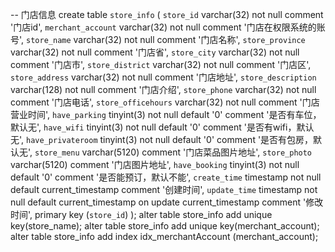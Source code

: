 -- 门店信息
create table `store_info` (
    `store_id` varchar(32) not null comment '门店id',
    `merchant_account` varchar(32) not null comment '门店在权限系统的账号',
    `store_name` varchar(32) not null comment '门店名称',
    `store_province` varchar(32) not null comment '门店省',
    `store_city` varchar(32) not null comment '门店市',
    `store_district` varchar(32) not null comment '门店区',
    `store_address` varchar(32) not null comment '门店地址',
    `store_description` varchar(128) not null comment '门店介绍',
    `store_phone` varchar(32) not null comment '门店电话',
    `store_officehours` varchar(32) not null comment '门店营业时间',
    `have_parking` tinyint(3) not null default '0' comment '是否有车位，默认无',
    `have_wifi` tinyint(3) not null default '0' comment '是否有wifi，默认无',
    `have_privateroom` tinyint(3) not null default '0' comment '是否有包房，默认无',
    `store_menu` varchar(5120)  comment '门店菜品图片地址',
    `store_photo` varchar(5120)  comment '门店图片地址',
    `have_booking` tinyint(3) not null default '0' comment '是否能预订，默认不能',
    `create_time` timestamp not null default current_timestamp comment '创建时间',
    `update_time` timestamp not null default current_timestamp on update current_timestamp comment '修改时间',
    primary key (`store_id`)
);
alter table store_info add unique key(store_name);
alter table store_info add unique key(merchant_account);
alter table store_info add index idx_merchantAccount (merchant_account);
